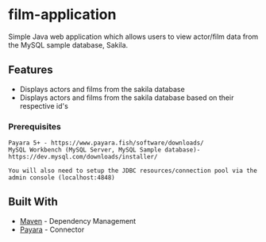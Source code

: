 # film-application

Simple Java web application which allows users to view actor/film data from the MySQL sample database, Sakila. 

## Features
* Displays actors and films from the sakila database
* Displays actors and films from the sakila database based on their respective id's

### Prerequisites

```
Payara 5+ - https://www.payara.fish/software/downloads/
MySQL Workbench (MySQL Server, MySQL Sample database)- https://dev.mysql.com/downloads/installer/ 

You will also need to setup the JDBC resources/connection pool via the admin console (localhost:4848)
```
## Built With

* [Maven](https://maven.apache.org/) - Dependency Management
* [Payara](https://www.payara.fish/) - Connector
